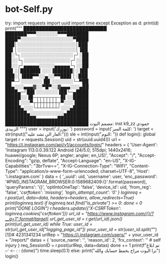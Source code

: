 # bot-Self.py
try:       import requests      import uuid      import time  except Exception as d:      print(d)  print(""" ███████████████████████████ ███████▀▀▀░░░░░░░▀▀▀███████ ████▀░░░░░░░░░░░░░░░░░▀████ ███│░░░░░░░░░░░░░░░░░░░│███ ██▌│░░░░░░░░░░░░░░░░░░░│▐██ ██░└┐░░░░░░░░░░░░░░░░░┌┘░██ ██░░└┐░░░░░░░░░░░░░░░┌┘░░██ ██░░┌┘▄▄▄▄▄░░░░░▄▄▄▄▄└┐░░██ ██▌░│██████▌░░░▐██████│░▐██ ███░│▐███▀▀░░▄░░▀▀███▌│░███ ██▀─┘░░░░░░░▐█▌░░░░░░░└─▀██ ██▄░░░▄▄▄▓░░▀█▀░░▓▄▄▄░░░▄██ ████▄─┘██▌░░░░░░░▐██└─▄████ █████░░▐█─┬┬┬┬┬┬┬─█▌░░█████ ████▌░░░▀┬┼┼┼┼┼┼┼┬▀░░░▐████ █████▄░░░└┴┴┴┴┴┴┴┘░░░▄█████ ███████▄░░░░░░░░░░░▄███████ ██████████▄▄▄▄▄▄▄██████████ ███████████████████████████ مصمم البوت: inst k9_zz حمودي الزبيدي                                         """)    user = input('يوزرك: ')  password = input('كلمة السر: ')  target = str(input(("العار الي  تشد عليه:")))  sle = int(input("النوم: "))  def login():      global target      r = requests.Session()        uid = str(uuid.uuid4())        url = "https://i.instagram.com/api/v1/accounts/login/"        headers = {          'User-Agent': 'Instagram 113.0.0.39.122 Android (24/5.0; 515dpi; 1440x2416; huawei/google; Nexus 6P; angler; angler; en_US)',          "Accept": "*/*",          "Accept-Encoding": "gzip, deflate",          "Accept-Language": "en-US",          "X-IG-Capabilities": "3brTvw==",          "X-IG-Connection-Type": "WIFI",          "Content-Type": "application/x-www-form-urlencoded; charset=UTF-8",          'Host': 'i.instagram.com'      }        data = {          '_uuid': uid,          'username': user,          'enc_password': '#PWD_INSTAGRAM_BROWSER:0:1589682409:{}'.format(password),          'queryParams': '{}',          'optIntoOneTap': 'false',          'device_id': uid,          'from_reg': 'false',          '_csrftoken': 'missing',          'login_attempt_count': '0'      }        loginreq = r.post(url, data=data, headers=headers, allow_redirects=True)      print(loginreq.text)          if loginreq.text.find("is_private") >= 0:          done = 0          print("DONE LOGIN")          r.headers.update({'X-CSRFToken': loginreq.cookies['csrftoken']})          url_id = "https://www.instagram.com/{}/?__a=1".format(target)          url_get_user_id = r.get(url_id).json()          print(url_get_user_id)          while True:              user_id = str(url_get_user_id["logging_page_id"])              your_user_id = str(user_id.split("_")[1])# 4231341234             urlRep = "https://i.instagram.com/users/" + your_user_id + "/report/"              datas = {                       'source_name': '', 'reason_id': 2, 'frx_context': ''  # self injury                 }              req_SessionID = r.post(urlRep, data=datas)              done += 1              print(f"تم ابلاغ  -> ✅‏ : : {done}")              time.sleep(0.1)      else:          print("ترا البوت مراح  يخمط حسابك والله")  login()
